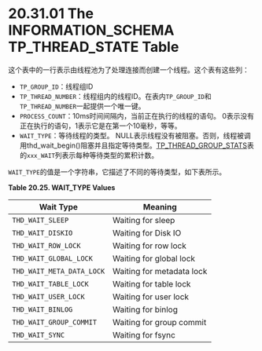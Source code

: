 # 20.31.01 The INFORMATION_SCHEMA TP_THREAD_STATE Table

这个表中的一行表示由线程池为了处理连接而创建一个线程。这个表有这些列：

- `TP_GROUP_ID`：线程组ID
- `TP_THREAD_NUMBER`：线程组内的线程ID。在表内`TP_GROUP_ID`和`TP_THREAD_NUMBER`一起提供一个唯一键。
- `PROCESS_COUNT`：10ms时间间隔内，当前正在执行的线程的语句。 0表示没有正在执行的语句，1表示它是在第一个10毫秒，等等。
- `WAIT_TYPE`：等待线程的类型。 NULL表示线程没有被阻塞。否则，线程被调用thd_wait_begin()阻塞并且指定等待类型。[TP_THREAD_GROUP_STATS](./20.31.03_The_INFORMATION_SCHEMA_TP_THREAD_GROUP_STATS_Table.md)表的`xxx_WAIT`列表示每种等待类型的累积计数。

`WAIT_TYPE`的值是一个字符串，它描述了不同的等待类型，如下表所示。

**Table 20.25. WAIT_TYPE Values**

<table>
<thead>
<tr>
	<th scope="col">Wait Type</th>
	<th scope="col">Meaning</th>
</tr>
</thead>

<tbody>
<tr>
	<td scope="row"><code class="literal">THD_WAIT_SLEEP</code></td>
	<td>Waiting for sleep</td>
</tr>

<tr>
	<td scope="row"><code class="literal">THD_WAIT_DISKIO</code></td>
	<td>Waiting for Disk IO</td>
</tr>

<tr>
	<td scope="row"><code class="literal">THD_WAIT_ROW_LOCK</code></td>
	<td>Waiting for row lock</td>
</tr>

<tr>
	<td scope="row"><code class="literal">THD_WAIT_GLOBAL_LOCK</code></td>
	<td>Waiting for global lock</td>
</tr>

<tr>
	<td scope="row"><code class="literal">THD_WAIT_META_DATA_LOCK</code></td>
	<td>Waiting for metadata lock</td>
</tr>

<tr>
	<td scope="row"><code class="literal">THD_WAIT_TABLE_LOCK</code></td>
	<td>Waiting for table lock</td>
</tr>

<tr>
	<td scope="row"><code class="literal">THD_WAIT_USER_LOCK</code></td>
	<td>Waiting for user lock</td>
</tr>

<tr>
	<td scope="row"><code class="literal">THD_WAIT_BINLOG</code></td>
	<td>Waiting for binlog</td>
</tr>

<tr>
	<td scope="row"><code class="literal">THD_WAIT_GROUP_COMMIT</code></td>
	<td>Waiting for group commit</td>
</tr>

<tr>
	<td scope="row"><code class="literal">THD_WAIT_SYNC</code></td>
	<td>Waiting for fsync</td>
</tr>
</tbody>
</table>